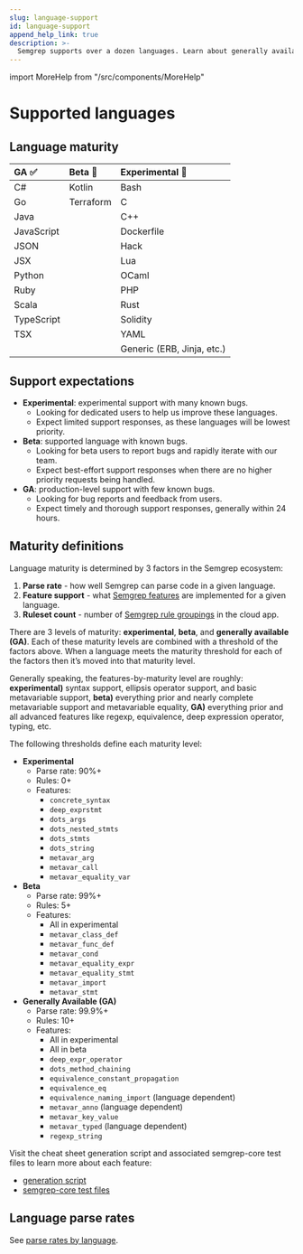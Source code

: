 ```yaml
---
slug: language-support
id: language-support
append_help_link: true
description: >-
  Semgrep supports over a dozen languages. Learn about generally available, beta, and experimentally supported languages.
---
```


import MoreHelp from "/src/components/MoreHelp"

# Supported languages


## Language maturity

<!-- coupling: if you modify this table, copy paste it also in index.md -->
<!-- coupling: should match what is in semgrep-core/tests/Test.ml Maturity level testing -->
<!-- for readability, please keep each column in alphabetical order -->
| GA ✅      | Beta 🐛                     | Experimental 🚧            |
|:---------- |:---------------------------|:---------------------------|
| C#         | Kotlin                     | Bash                       |
| Go         | Terraform                  | C                          |
| Java       |                            | C++                        |
| JavaScript |                            | Dockerfile                 |
| JSON       |                            | Hack                       |
| JSX        |                            | Lua                        |
| Python     |                            | OCaml                      |
| Ruby       |                            | PHP                        |
| Scala      |                            | Rust                       |
| TypeScript |                            | Solidity                   |
| TSX        |                            | YAML                       |
|            |                            | Generic (ERB, Jinja, etc.) |

## Support expectations

* **Experimental**: experimental support with many known bugs.
    * Looking for dedicated users to help us improve these languages.
    * Expect limited support responses, as these languages will be lowest priority.
* **Beta**: supported language with known bugs.
    * Looking for beta users to report bugs and rapidly iterate with our team.
    * Expect best-effort support responses when there are no higher priority requests being handled.
* **GA**: production-level support with few known bugs.
    * Looking for bug reports and feedback from users.
    * Expect timely and thorough support responses, generally within 24 hours.

## Maturity definitions

Language maturity is determined by 3 factors in the Semgrep ecosystem:

1. **Parse rate** - how well Semgrep can parse code in a given language.
1. **Feature support** - what [Semgrep features](writing-rules/pattern-syntax.mdx) are implemented for a given language.
1. **Ruleset count** - number of [Semgrep rule groupings](https://semgrep.dev/explore) in the cloud app.

There are 3 levels of maturity: **experimental**, **beta**, and **generally available (GA)**. Each of these maturity levels are combined with a threshold of the factors above. When a language meets the maturity threshold for each of the factors then it’s moved into that maturity level.

Generally speaking, the features-by-maturity level are roughly: **experimental)** syntax support, ellipsis operator support, and basic metavariable support, **beta)** everything prior and nearly complete metavariable support and metavariable equality, **GA)** everything prior and all advanced features like regexp, equivalence, deep expression operator, typing, etc.

The following thresholds define each maturity level:

<!-- coupling: if you modify the features in the levels below, change also 
     semgrep-core/tests/Test.ml and its maturity level regression testing code.
-->

* **Experimental**
    * Parse rate: 90%+
    * Rules: 0+
    * Features:
        * `concrete_syntax`
        * `deep_exprstmt`
        * `dots_args`
        * `dots_nested_stmts`
        * `dots_stmts`
        * `dots_string`
        * `metavar_arg`
        * `metavar_call`
        * `metavar_equality_var`
* **Beta**
    * Parse rate: 99%+
    * Rules: 5+
    * Features:
        * All in experimental
        * `metavar_class_def`
        * `metavar_func_def`
        * `metavar_cond`
        * `metavar_equality_expr`
        * `metavar_equality_stmt`
        * `metavar_import`
        * `metavar_stmt`
* **Generally Available (GA)**
    * Parse rate: 99.9%+
    * Rules: 10+
    * Features:
        * All in experimental
        * All in beta
        * `deep_expr_operator`
        * `dots_method_chaining`
        * `equivalence_constant_propagation`
        * `equivalence_eq`
        * `equivalence_naming_import` (language dependent)
        * `metavar_anno` (language dependent)
        * `metavar_key_value`
        * `metavar_typed` (language dependent)
        * `regexp_string`

Visit the cheat sheet generation script and associated semgrep-core test files to learn more about each feature:

* [generation script](https://github.com/returntocorp/semgrep/blob/develop/scripts/generate_cheatsheet.py)
* [semgrep-core test files](https://github.com/returntocorp/semgrep/tree/develop/semgrep-core/tests)
## Language parse rates

See [parse rates by language](https://dashboard.semgrep.dev/).

<MoreHelp />
